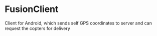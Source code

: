 FusionClient
============

Client for Android, which sends self GPS coordinates to server and can request the copters for delivery
